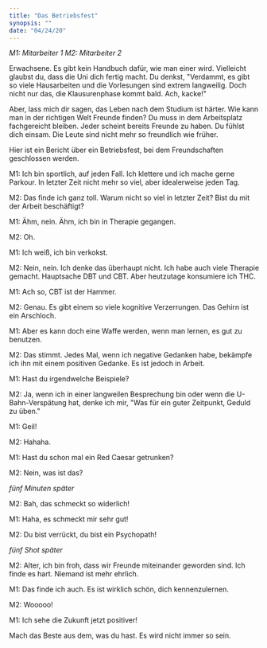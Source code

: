 ```yaml
---
title: "Das Betriebsfest"
synopsis: ""
date: "04/24/20"
---
```

_M1: Mitarbeiter 1_
_M2: Mitarbeiter 2_

Erwachsene. Es gibt kein Handbuch dafür, wie man einer wird. Vielleicht glaubst du, dass die Uni dich fertig macht.
Du denkst, "Verdammt, es gibt so viele Hausarbeiten und die Vorlesungen sind extrem langweilig. Doch nicht nur das,
die Klausurenphase kommt bald. Ach, kacke!"

Aber, lass mich dir sagen, das Leben nach dem Studium ist härter. Wie kann man in der richtigen Welt Freunde
finden? Du muss in dem Arbeitsplatz fachgereicht bleiben. Jeder scheint bereits Freunde zu haben.
Du fühlst dich einsam. Die Leute sind nicht mehr so freundlich wie früher.

Hier ist ein Bericht über ein Betriebsfest, bei dem Freundschaften geschlossen werden.

M1:
Ich bin sportlich, auf jeden Fall. Ich klettere und ich mache gerne Parkour. In letzter Zeit nicht mehr so viel,
aber idealerweise jeden Tag.

M2: 
Das finde ich ganz toll. Warum nicht so viel in letzter Zeit? Bist du mit der Arbeit beschäftigt?

M1:
Ähm, nein. Ähm, ich bin in Therapie gegangen.

M2:
Oh.

M1:
Ich weiß, ich bin verkokst.

M2:
Nein, nein. Ich denke das überhaupt nicht. Ich habe auch viele Therapie gemacht. 
Hauptsache DBT und CBT. Aber heutzutage konsumiere ich THC.

M1:
Ach so, CBT ist der Hammer.

M2: 
Genau. Es gibt einem so viele kognitive Verzerrungen. Das Gehirn ist ein Arschloch.

M1:
Aber es kann doch eine Waffe werden, wenn man lernen, es gut zu benutzen.

M2:
Das stimmt. Jedes Mal, wenn ich negative Gedanken habe, bekämpfe ich ihn mit einem positiven Gedanke.
Es ist jedoch in Arbeit.

M1:
Hast du irgendwelche Beispiele?

M2:
Ja, wenn ich in einer langweilen Besprechung bin oder wenn die U-Bahn-Verspätung hat, denke ich mir, 
"Was für ein guter Zeitpunkt, Geduld zu üben."

M1:
Geil!

M2:
Hahaha.

M1:
Hast du schon mal ein Red Caesar getrunken?

M2:
Nein, was ist das?

*fünf Minuten später*

M2: 
Bah, das schmeckt so widerlich!

M1: 
Haha, es schmeckt mir sehr gut!

M2:
Du bist verrückt, du bist ein Psychopath!

*fünf Shot später*

M2:
Alter, ich bin froh, dass wir Freunde miteinander geworden sind. 
Ich finde es hart. Niemand ist mehr ehrlich.

M1:
Das finde ich auch. Es ist wirklich schön, dich kennenzulernen.

M2:
Wooooo!

M1:
Ich sehe die Zukunft jetzt positiver!

Mach das Beste aus dem, was du hast.
Es wird nicht immer so sein.

